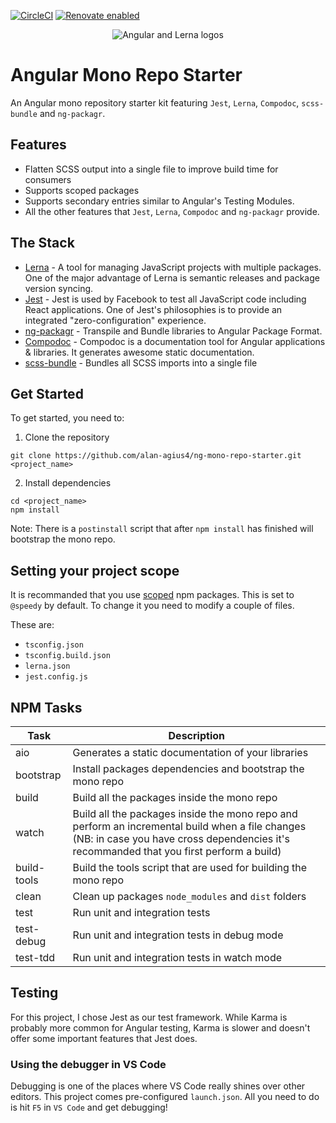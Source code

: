 [![CircleCI](https://circleci.com/gh/alan-agius4/ng-mono-repo-starter.svg?style=svg)](https://circleci.com/gh/alan-agius4/ng-mono-repo-starter)
[![Renovate enabled](https://img.shields.io/badge/renovate-enabled-brightgreen.svg?style=flat-square)](https://renovateapp.com/)

<p align="center">
	<img alt="Angular and Lerna logos" src="https://s18.postimg.cc/sle6bfuvt/ng-mono-repo.png">
</p>

# Angular Mono Repo Starter
An Angular mono repository starter kit featuring `Jest`, `Lerna`, `Compodoc`, `scss-bundle` and `ng-packagr`.

## Features
- Flatten SCSS output into a single file to improve build time for consumers
- Supports scoped packages
- Supports secondary entries similar to Angular's Testing Modules.
- All the other features that `Jest`, `Lerna`, `Compodoc` and `ng-packagr` provide.

## The Stack
 - [Lerna](https://lernajs.io) - A tool for managing JavaScript projects with multiple packages. One of the major advantage of Lerna is semantic releases and package version syncing.
 - [Jest](https://facebook.github.io/jest) - Jest is used by Facebook to test all JavaScript code including React applications. One of Jest's philosophies is to provide an integrated "zero-configuration" experience.
 - [ng-packagr](https://github.com/dherges/ng-packagr) - Transpile and Bundle libraries to Angular Package Format.
 - [Compodoc](https://compodoc.github.io/website/guides/getting-started.html) - Compodoc is a documentation tool for Angular applications & libraries. It generates awesome static documentation.
 - [scss-bundle](https://github.com/SimplrJS/scss-bundle) - Bundles all SCSS imports into a single file

## Get Started
To get started, you need to:

1) Clone the repository
```shell
git clone https://github.com/alan-agius4/ng-mono-repo-starter.git <project_name>
```

2) Install dependencies
```
cd <project_name>
npm install
```

Note: There is a `postinstall` script that after `npm install` has finished will bootstrap the mono repo.

## Setting your project scope
It is recommanded that you use [scoped](https://docs.npmjs.com/misc/scope) npm packages. This is set to `@speedy` by default. To change it you need to modify a couple of files.

These are:
- `tsconfig.json`
- `tsconfig.build.json`
- `lerna.json`
- `jest.config.js`

## NPM Tasks

| Task       | Description                                                                                     |
|------------|-------------------------------------------------------------------------------------------------|
| aio        | Generates a static documentation of your libraries                                              |
| bootstrap  | Install packages dependencies and bootstrap the mono repo                                       |
| build      | Build all the packages inside the mono repo                                                     |
| watch      | Build all the packages inside the mono repo and perform an incremental build when a file changes (NB: in case you have cross dependencies it's recommanded that you first perform a build)|
| build-tools| Build the tools script that are used for building the mono repo                                 |
| clean      | Clean up packages `node_modules` and `dist` folders                                             |
| test       | Run unit and integration tests                                                                  |
| test-debug | Run unit and integration tests in debug mode                                                    |
| test-tdd   | Run unit and integration tests in watch mode                                                    |

## Testing
For this project, I chose Jest as our test framework. While Karma is probably more common for Angular testing, Karma is slower and doesn't offer some important features that Jest does.

### Using the debugger in VS Code
Debugging is one of the places where VS Code really shines over other editors. This project comes pre-configured `launch.json`. All you need to do is hit `F5` in `VS Code` and get debugging!
